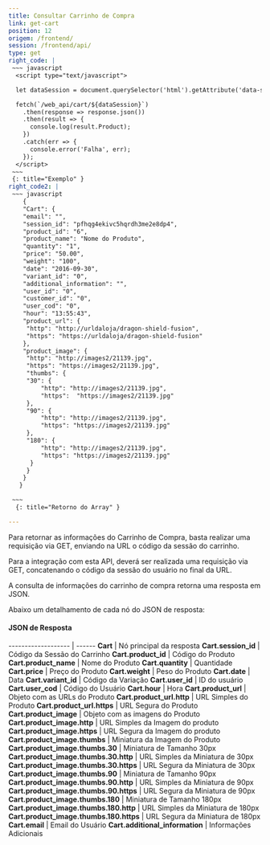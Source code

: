 ```yaml
---
title: Consultar Carrinho de Compra
link: get-cart
position: 12
origem: /frontend/ 
session: /frontend/api/
type: get 
right_code: |
 ~~~ javascript
  <script type="text/javascript"> 

  let dataSession = document.querySelector('html').getAttribute('data-session');

  fetch(`/web_api/cart/${dataSession}`)
    .then(response => response.json())
    .then(result => {
      console.log(result.Product);
    })
    .catch(err => {
      console.error('Falha', err);
    });
  </script>
 ~~~
 {: title="Exemplo" }
right_code2: |
 ~~~ javascript
    {
    "Cart": {
    "email": "",
    "session_id": "pfhqg4ekivc5hqrdh3me2e8dp4",
    "product_id": "6",
    "product_name": "Nome do Produto",
    "quantity": "1",
    "price": "50.00",
    "weight": "100",
    "date": "2016-09-30",
    "variant_id": "0",
    "additional_information": "",
    "user_id": "0",
    "customer_id": "0",
    "user_cod": "0",
    "hour": "13:55:43",
    "product_url": {
     "http": "http://urldaloja/dragon-shield-fusion",
     "https": "https://urldaloja/dragon-shield-fusion"
    },
    "product_image": {
     "http": "http://images2/21139.jpg",
     "https": "https://images2/21139.jpg",
     "thumbs": {
     "30": {
         "http": "http://images2/21139.jpg",
         "https":  "https://images2/21139.jpg"
     },
     "90": {
         "http": "http://images2/21139.jpg",
         "https": "https://images2/21139.jpg"
     },
     "180": {
         "http": "http://images2/21139.jpg",
         "https": "https://images2/21139.jpg"
      }
     }
    }
   }

 ~~~
  {: title="Retorno do Array" }

---
```


Para retornar as informações do Carrinho de Compra, basta realizar uma requisição via GET, enviando na URL o código da sessão do carrinho.

Para a integração com esta API, deverá ser realizada uma requisição via GET, concatenando o código da sessão do usuário no final da URL.

A consulta de informações do carrinho de compra retorna uma resposta em JSON.

Abaixo um detalhamento de cada nó do JSON de resposta:


#### JSON de Resposta

------------------- | ------
**Cart** |	Nó principal da resposta
**Cart.session_id** |	Código da Sessão do Carrinho
**Cart.product_id** |	Código do Produto
**Cart.product_name** |	Nome do Produto
**Cart.quantity** |	Quantidade
**Cart.price** |	Preço do Produto
**Cart.weight** |	Peso do Produto
**Cart.date** |	Data
**Cart.variant_id** |	Código da Variação
**Cart.user_id** |	ID do usuário
**Cart.user_cod** |	Código do Usuário
**Cart.hour** |	Hora
**Cart.product_url** |	Objeto com as URLs do Produto
**Cart.product_url.http** |	URL Simples do Produto
**Cart.product_url.https** |	URL Segura do Produto
**Cart.product_image** |	Objeto com as imagens do Produto
**Cart.product_image.http** |	URL Simples da Imagem do produto
**Cart.product_image.https** |	URL Segura da Imagem do produto
**Cart.product_image.thumbs** |	Miniatura da Imagem do Produto
**Cart.product_image.thumbs.30** |	Miniatura de Tamanho 30px
**Cart.product_image.thumbs.30.http** |	URL Simples da Miniatura de 30px
**Cart.product_image.thumbs.30.https** |	URL Segura da Miniatura de 30px
**Cart.product_image.thumbs.90** |	Miniatura de Tamanho 90px
**Cart.product_image.thumbs.90.http** |	URL Simples da Miniatura de 90px
**Cart.product_image.thumbs.90.https** |	URL Segura da Miniatura de 90px
**Cart.product_image.thumbs.180** |	Miniatura de Tamanho 180px
**Cart.product_image.thumbs.180.http** |	URL Simples da Miniatura de 180px
**Cart.product_image.thumbs.180.https** |	URL Segura da Miniatura de 180px
**Cart.email** |	Email do Usuário
**Cart.additional_information** |	Informações Adicionais
